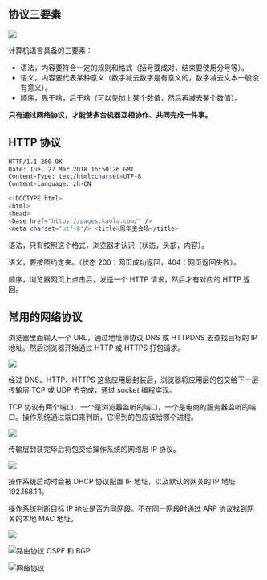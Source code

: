 ## 协议三要素

![](https://blog-1252173264.cos.ap-shanghai.myqcloud.com/1649938172499-b79b2368-2a38-435e-82ab-0721ee689a78.png)

计算机语言具备的三要素：

- 语法，内容要符合一定的规则和格式（括号要成对，结束要使用分号等）。
- 语义，内容要代表某种意义（数字减去数字是有意义的，数字减去文本一般没有意义）。
- 顺序，先干啥，后干啥（可以先加上某个数值，然后再减去某个数值）。

**只有通过网络协议，才能使多台机器互相协作、共同完成一件事。**

## HTTP 协议

```bash
HTTP/1.1 200 OK
Date: Tue, 27 Mar 2018 16:50:26 GMT
Content-Type: text/html;charset=UTF-8
Content-Language: zh-CN

<!DOCTYPE html>
<html>
<head>
<base href="https://pages.kaola.com/" />
<meta charset="utf-8"/> <title>周年主会场</title>
```

语法，只有按照这个格式，浏览器才认识（状态，头部，内容）。

语义，要按照约定来。（状态 200：网页成功返回，404：网页返回失败）。

顺序，浏览器网页上点击后，发送一个 HTTP 请求，然后才有对应的 HTTP 返回。

## 常用的网络协议

浏览器里面输入一个 URL，通过地址簿协议 DNS 或 HTTPDNS 去查找目标的 IP 地址。然后浏览器开始通过 HTTP 或 HTTPS 打包请求。

![](https://blog-1252173264.cos.ap-shanghai.myqcloud.com/1649938884898-9a0b3e75-fe94-492b-8ed3-4decc3dba381.png)

经过 DNS、HTTP、HTTPS 这些应用层封装后，浏览器将应用层的包交给下一层传输层 TCP 或 UDP 去完成，通过 socket 编程实现。

TCP 协议有两个端口，一个是浏览器监听的端口，一个是电商的服务器监听的端口。操作系统通过端口来判断，它得到的包应该给哪个进程。

![](https://blog-1252173264.cos.ap-shanghai.myqcloud.com/1649939053121-0110be13-549b-495a-b01e-dcc08f7562fb.png)

传输层封装完毕后将包交给操作系统的网络层 IP 协议。

![](https://blog-1252173264.cos.ap-shanghai.myqcloud.com/1649939109132-60359f5c-c984-45bd-be52-5701f805a88d.png)

操作系统启动时会被 DHCP 协议配置 IP 地址，以及默认的网关的 IP 地址 192.168.1.1。

操作系统判断目标 IP 地址是否为同网段。不在同一网段时通过 ARP 协议找到网关的本地 MAC 地址。

![](https://blog-1252173264.cos.ap-shanghai.myqcloud.com/1649939341705-6a7b93c9-f468-4476-a009-245825de52d8.png)

![路由协议 OSPF 和 BGP](https://blog-1252173264.cos.ap-shanghai.myqcloud.com/1649939412169-c027ee77-eed3-4425-a5f5-1f655ecfd843.png)

![网络协议](https://blog-1252173264.cos.ap-shanghai.myqcloud.com/1649939746185-4c56e71e-5429-4396-b344-de7dd0b62c8e.png)
